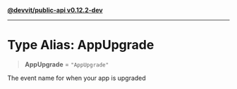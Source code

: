 [**@devvit/public-api v0.12.2-dev**](../README.md)

---

# Type Alias: AppUpgrade

> **AppUpgrade** = `"AppUpgrade"`

The event name for when your app is upgraded
